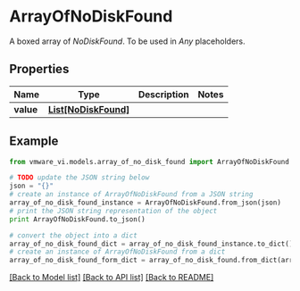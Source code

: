 # ArrayOfNoDiskFound

A boxed array of *NoDiskFound*. To be used in *Any* placeholders. 

## Properties
Name | Type | Description | Notes
------------ | ------------- | ------------- | -------------
**value** | [**List[NoDiskFound]**](NoDiskFound.md) |  | 

## Example

```python
from vmware_vi.models.array_of_no_disk_found import ArrayOfNoDiskFound

# TODO update the JSON string below
json = "{}"
# create an instance of ArrayOfNoDiskFound from a JSON string
array_of_no_disk_found_instance = ArrayOfNoDiskFound.from_json(json)
# print the JSON string representation of the object
print ArrayOfNoDiskFound.to_json()

# convert the object into a dict
array_of_no_disk_found_dict = array_of_no_disk_found_instance.to_dict()
# create an instance of ArrayOfNoDiskFound from a dict
array_of_no_disk_found_form_dict = array_of_no_disk_found.from_dict(array_of_no_disk_found_dict)
```
[[Back to Model list]](../README.md#documentation-for-models) [[Back to API list]](../README.md#documentation-for-api-endpoints) [[Back to README]](../README.md)


